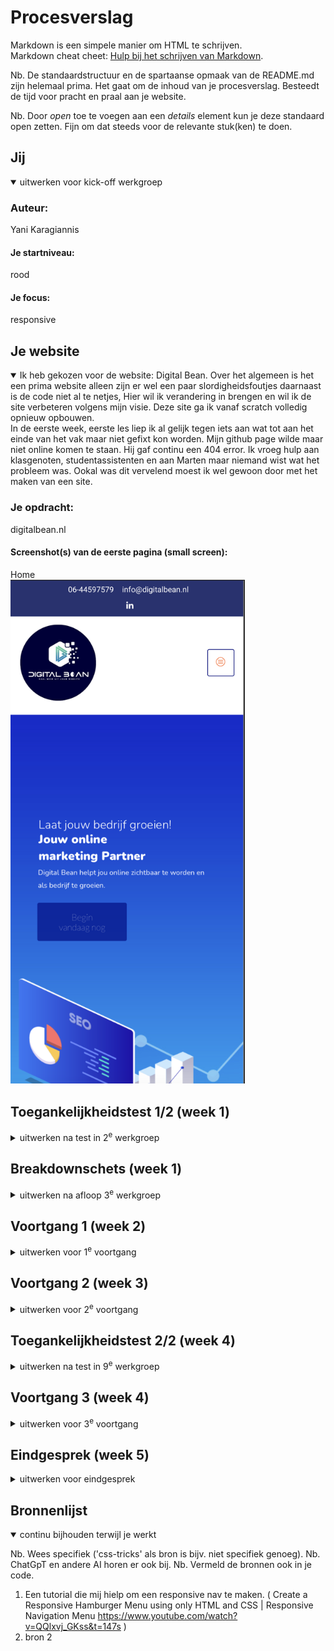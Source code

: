 # Procesverslag
Markdown is een simpele manier om HTML te schrijven.  
Markdown cheat cheet: [Hulp bij het schrijven van Markdown](https://github.com/adam-p/markdown-here/wiki/Markdown-Cheatsheet).

Nb. De standaardstructuur en de spartaanse opmaak van de README.md zijn helemaal prima. Het gaat om de inhoud van je procesverslag. Besteedt de tijd voor pracht en praal aan je website.

Nb. Door *open* toe te voegen aan een *details* element kun je deze standaard open zetten. Fijn om dat steeds voor de relevante stuk(ken) te doen.





## Jij

<details open>
  <summary>uitwerken voor kick-off werkgroep</summary>

  ### Auteur:
  Yani Karagiannis

  #### Je startniveau:
  rood

  #### Je focus:
  responsive
 
</details>





## Je website

<details open>
  <summary>Ik heb gekozen voor de website: Digital Bean. Over het algemeen is het een prima website alleen zijn er wel een paar slordigheidsfoutjes
  daarnaast is de code niet al te netjes, Hier wil ik verandering in brengen en wil ik de site verbeteren volgens mijn visie. Deze site ga ik vanaf scratch volledig opnieuw opbouwen.</summary>

  <summary>In de eerste week, eerste les liep ik al gelijk tegen iets aan wat tot aan het einde van het vak maar niet gefixt kon worden. Mijn github page wilde maar niet online komen te staan. Hij gaf continu een 404 error. Ik vroeg hulp aan klasgenoten, studentassistenten en aan Marten maar niemand wist wat het probleem was. Ookal was dit vervelend moest ik wel gewoon door met het maken van een site.</summary>

  ### Je opdracht:
  digitalbean.nl

  #### Screenshot(s) van de eerste pagina (small screen): 
  Home  
  <img src="basiswebsite/readme-images/digitalbeanvoorpagina.png" width="375px" alt="screenshot small screen van homepagina">

</details>



## Toegankelijkheidstest 1/2 (week 1)

<details>
  <summary>uitwerken na test in 2<sup>e</sup> werkgroep</summary>

  ### Bevindingen
  In de eerste week mochten wij de oorspronkelijke website testen als een slechtziende, iemand met reuma en als iemand met parkinson. Dit was enorm interessant om te doen en uit deze testen kreeg je gelijk best wel ruwe data. 
  
  Slechtzienden: Toen ik in de rol van een slechtziende stapte kreeg ik een bril waarmee alles enorm wazig te zien was. Hierdoor moest ik op de contrasten, lettergrootte en de dark mode. De gehele pagina heeft voor de belangrijkste knoppen en teksten best wel felle contrasten. Hierdoor krijg je de site in grote lijnen goed mee. De grootte van de letters zijn ook op prima alleen mogen ze eventueel nog wel iets groter. De dark mode van de pagina doet het helaas niet. Maar aangezien de contrasten van de gehele site best groot zijn is een dark mode niet echt van toepassing voor de contrasten. Het is niet per se veel maar toch een paar puntjes voor verbetering

  Slechthorenden: De text to speech functie werkte niet al te best. Verschillende stukken van de pagina werden telkens over geslagen waardoor je best wel cruciale teksten miste.

  Reuma: Voor de reuma test kreeg ik een elastiek die mijn vingers aan elkaar vasthield. Hier vond ik eigenlijk niks wat iemand met reuma kan verhinderen in het gebruik van de site. Hier hoeft dus niks tegen en voor gedaan te worden. De pagina met tab rondgaan werkte ook niet helemaal zoals het hoort. Verschillende knoppen en forms werden overgeslagen, hierdoor heb je wel je muis nodig om deze knoppen en forms te gebruiken.

  Parkinson: Dit was by far de meeste vreemde ervaring tijdens het testen. Om de parkinson te kunnen faken werd er gebruik gemaakt van een apparaat die op een manier je zenuwen lieten verkrampen waardoor je er niks tegen kon doen, alsof je het echt had. Uit deze test is gebleken dat de knoppen toch nog wat te klein zijn. Dus hiervoor moet ik dan alleen de knoppen vergroten. De pagina met tab rondgaan werkte ook niet helemaal zoals het hoort. Verschillende knoppen en forms werden overgeslagen, hierdoor heb je wel je muis nodig om deze knoppen en forms te gebruiken.

</details>



## Breakdownschets (week 1)

<details>
  <summary>uitwerken na afloop 3<sup>e</sup> werkgroep</summary>

  ### de hele pagina:
  <img src="basiswebsite/readme-images/breakdown.png" width="375px" alt="breakdown van de hele pagina">

  ### dynamisch deel (bijv menu): 
  <img src="basiswebsite/readme-images/breakdown2.png" width="375px" alt="breakdown van een dynamisch deel">

</details>





## Voortgang 1 (week 2)

<details>
  <summary>uitwerken voor 1<sup>e</sup> voortgang</summary>

  ### Stand van zaken
In week 2 was ik begonnen met het maken van de nav, hier was hij nog niet responsive en kreeg hij dus geen hamburger menu als het scherm kleiner werd.
Aangezien ik niet echt fan ben van de nav van de oorspronkelijk Digital Bean site wilde ik deze aanpassen met een nette background color ipv van een wit vlak.

  Mijn eigen nav
  <img src="basiswebsite/readme-images/ss1.png" width="375px" alt="eerste staat van de nav">
  <img src="basiswebsite/readme-images/ss1html.png" width="375px" alt="html van de eerste staat van de voorpagina">

  Digital Bean nav
  <img src="basiswebsite/readme-images/digitalbeannav.png.png" width="375px" alt="Digital Bean navigatie">

Daarnaast was ik begonnen met het maken van de voorpagina, de achtergrond heb ik er netjes in kunnen krijgen alleen lukte mij het niet om alle pictogrammen bij elkaar te houden en in de juiste posities te zetten. Dit liet ik voor nu even naast mij en ging verder met de rest van de site.

  <img src="basiswebsite/readme-images/ss2.png" width="375px" alt="eerste staat van de voorpagina">
  <img src="basiswebsite/readme-images/ss2html.png" width="375px" alt="html van de eerste staat van de voorpagina">
  <img src="basiswebsite/readme-images/ss2css.png" width="375px" alt="css van de eerste staat van de voorpagina">


</details>





## Voortgang 2 (week 3)

<details>
  <summary>uitwerken voor 2<sup>e</sup> voortgang</summary>

  ### Stand van zaken
  Week 3 was voor mij de meest vervelende week van ze allemaal. In week 3 had ik een nav (niet responsive), voorpagina en de info pagina onder de voorpagina alleen had ik toen een probleem dat maar niet weg wilde gaan. Het probleem was dat er een element was die maar bleef uitsteken aan de zijkant, ik kon dit element maar niet vinden dus vroeg ik aan een studentassistent of hij mij kon helpen. Nadat hij even mijn code had bekeken zei hij dat het misschien beter was als ik even opnieuw zou beginnen, opzich had ik hier geen probleem mee aangezien ik alles makelijk terug kon krijgen maar het meest vervelende was dat het niet hielp om opnieuw te beginnen. Nadat ik de nav en voorpagina terug had toegevoegd stak er nog steeds een magisch gedeelte uit de pagina.

  <img src="basiswebsite/readme-images/readme-images/pagina-nog-niet-responsive.png" width="375px" alt="breakdown van een dynamisch deel">
  <img src="basiswebsite/readme-images/readme-images/pagina-nog-niet-responsive.png2" width="375px" alt="breakdown van een dynamisch deel">
  <img src="basiswebsite/readme-images/readme-images/pagina-nog-niet-responsive.png3" width="375px" alt="breakdown van een dynamisch deel">

  Dus vroeg ik de volgende les van deze week aan Marten of hij mij kon helpen en natuurlijk heeft hij het probleem weten op te lossen. Hierdoor kon ik verder met het vullen van de site.

  Op dit punt had ik nog steeds problemen met mijn github pages die niet online wilde komen.

</details>





## Toegankelijkheidstest 2/2 (week 4)

<details>
  <summary>uitwerken na test in 9<sup>e</sup> werkgroep</summary>

  ### Bevindingen
  Begin week 4 had ik nog niet al te veel content. Ik had wel een paar knoppen dus ik kon testen of ik de hele pagina af kon gaan met tab, dit was op het moment nog niet het geval aangezien ik mijn knoppen nog geen atribute of button waarde had gegeven. Dit kon ik dus makelijk oplossen en had hierbij voor de rest geen problemen. Ik had geen werkende dark mode en heb deze ook niet toegevoegd aangezien de contrasten op mijn site best wel groot zijn. Text to speech werkte goed, hieraan hoefde ik niks te veranderen aangezien alles goed duidelijk werd voorgelezen.
</details>





## Voortgang 3 (week 4)

<details>
  <summary>uitwerken voor 3<sup>e</sup> voortgang</summary>

  ### Stand van zaken
  Week 4 was de laatste week waar we konden werken aan het vak. Hier heb ik de meeste meters weten te maken aangezien ik in deze week mijn volledige pagina responsive heb weten te maken, EINDELIJK het github pages probleem weten op te lossen samen met Marten en ik de laatste content heb kunnen plaatsen in mijn pagina. Al met al ben ik blij met het resultaat en vind ik dat deze site er beter uitziet dan het orginele.

  <img src="basiswebsite/readme-images/nav-is-responsive" width="375px" alt="responsive nav">
  <img src="basiswebsite/readme-images/nav-is-responsive2" width="375px" alt="responsive nav 2">

  <img src="basiswebsite/readme-images/form1" width="375px" alt="form in progress">
  <img src="basiswebsite/readme-images/form-html" width="375px" alt="form in progress html">
  <img src="basiswebsite/readme-images/form-css" width="375px" alt="form in progress css">
  <img src="basiswebsite/readme-images/form-css2" width="375px" alt="form in progress css2">

  <img src="basiswebsite/readme-images/form-af" width="375px" alt="form">
  <img src="basiswebsite/readme-images/form-af-css" width="375px" alt="form css">


</details>





## Eindgesprek (week 5)

<details>
  <summary>uitwerken voor eindgesprek</summary>

  ### Je uitkomst - karakteristiek screenshots:
  <img src="readme-images/dummy-plaatje.jpg" width="375px" alt="uitomst opdracht 1">


  ### Dit ging goed/Heb ik geleerd: 
  Korte omschrijving met plaatjes

  <img src="readme-images/dummy-plaatje.jpg" width="375px" alt="top">


  ### Dit was lastig/Is niet gelukt:
  Korte omschrijving met plaatjes

  <img src="readme-images/dummy-plaatje.jpg" width="375px" alt="bummer">
</details>





## Bronnenlijst

<details open>
  <summary>continu bijhouden terwijl je werkt</summary>

  Nb. Wees specifiek ('css-tricks' als bron is bijv. niet specifiek genoeg). 
  Nb. ChatGpT en andere AI horen er ook bij.
  Nb. Vermeld de bronnen ook in je code.

  1. Een tutorial die mij hielp om een responsive nav te maken. ( Create a Responsive Hamburger Menu using only HTML and CSS | Responsive Navigation Menu https://www.youtube.com/watch?v=QQlxvj_GKss&t=147s )
  2. bron 2

</details>